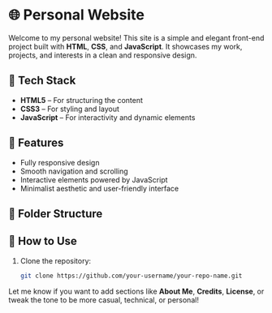 # 🌐 Personal Website

Welcome to my personal website! This site is a simple and elegant front-end project built with **HTML**, **CSS**, and **JavaScript**. It showcases my work, projects, and interests in a clean and responsive design.

## 🔧 Tech Stack

- **HTML5** – For structuring the content
- **CSS3** – For styling and layout
- **JavaScript** – For interactivity and dynamic elements

## 🚀 Features

- Fully responsive design
- Smooth navigation and scrolling
- Interactive elements powered by JavaScript
- Minimalist aesthetic and user-friendly interface

## 📁 Folder Structure


## 📌 How to Use

1. Clone the repository:
   ```bash
   git clone https://github.com/your-username/your-repo-name.git

Let me know if you want to add sections like **About Me**, **Credits**, **License**, or tweak the tone to be more casual, technical, or personal!

